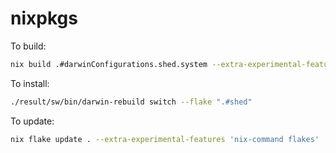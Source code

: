 # nixpkgs

To build:

```bash
nix build .#darwinConfigurations.shed.system --extra-experimental-features 'nix-command flakes'
```

To install:

```bash
./result/sw/bin/darwin-rebuild switch --flake ".#shed"
```

To update:
```bash
nix flake update . --extra-experimental-features 'nix-command flakes'
```
